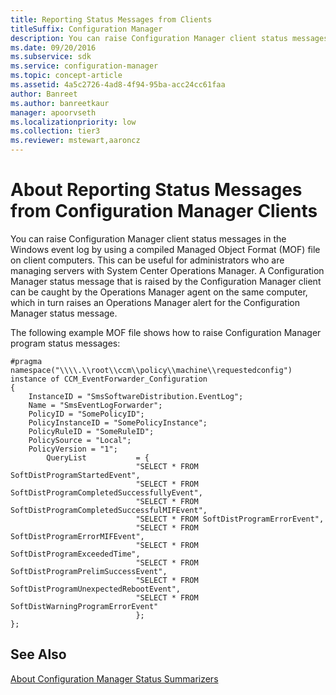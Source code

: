 ```yaml
---
title: Reporting Status Messages from Clients
titleSuffix: Configuration Manager
description: You can raise Configuration Manager client status messages in the Windows event log by using a compiled Managed Object Format (MOF) file on client computers.
ms.date: 09/20/2016
ms.subservice: sdk
ms.service: configuration-manager
ms.topic: concept-article
ms.assetid: 4a5c2726-4ad8-4f94-95ba-acc24cc61faa
author: Banreet
ms.author: banreetkaur
manager: apoorvseth
ms.localizationpriority: low
ms.collection: tier3
ms.reviewer: mstewart,aaroncz 
---
```

# About Reporting Status Messages from Configuration Manager Clients
You can raise Configuration Manager client status messages in the Windows event log by using a compiled Managed Object Format (MOF) file on client computers. This can be useful for administrators who are managing servers with System Center Operations Manager. A Configuration Manager status message that is raised by the Configuration Manager client can be caught by the Operations Manager agent on the same computer, which in turn raises an Operations Manager alert for the Configuration Manager status message.  

 The following example MOF file shows how to raise Configuration Manager program status messages:  

```  
#pragma namespace("\\\\.\\root\\ccm\\policy\\machine\\requestedconfig")  
instance of CCM_EventForwarder_Configuration  
{  
    InstanceID = "SmsSoftwareDistribution.EventLog";  
    Name = "SmsEventLogForwarder";  
    PolicyID = "SomePolicyID";  
    PolicyInstanceID = "SomePolicyInstance";  
    PolicyRuleID = "SomeRuleID";  
    PolicySource = "Local";  
    PolicyVersion = "1";  
        QueryList           = {  
                            "SELECT * FROM SoftDistProgramStartedEvent",  
                            "SELECT * FROM SoftDistProgramCompletedSuccessfullyEvent",  
                            "SELECT * FROM SoftDistProgramCompletedSuccessfulMIFEvent",  
                            "SELECT * FROM SoftDistProgramErrorEvent",  
                            "SELECT * FROM SoftDistProgramErrorMIFEvent",  
                            "SELECT * FROM SoftDistProgramExceededTime",  
                            "SELECT * FROM SoftDistProgramPrelimSuccessEvent",  
                            "SELECT * FROM SoftDistProgramUnexpectedRebootEvent",  
                            "SELECT * FROM SoftDistWarningProgramErrorEvent"  
                            };    
};  
```  

## See Also  
 [About Configuration Manager Status Summarizers](../../../../develop/core/servers/manage/about-configuration-manager-status-summarizers.md)
